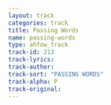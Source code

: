 ```yaml
---
layout: track
categories: track
title: Passing Words
name: passing-words
type: ahfow_track
track-id: 213
track-lyrics: 
track-author: 
track-sort: "PASSING WORDS"
track-alpha: P
track-original: 
---
```

